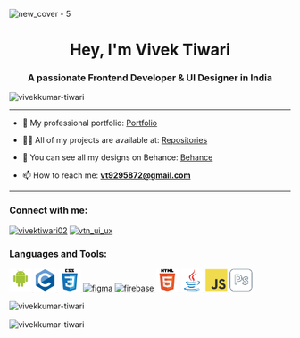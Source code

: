 ![new_cover - 5](https://github.com/user-attachments/assets/f2857c6d-0879-4b3c-9c73-eeaad6fcff35)


<h1 align="center">Hey, I'm Vivek Tiwari</h1>
<h3 align="center">A passionate Frontend Developer & UI Designer in India</h3>

<p align="left"> <img src="https://komarev.com/ghpvc/?username=vivekkumar-tiwari&label=Profile%20views&color=0e75b6&style=flat" alt="vivekkumar-tiwari" /> </p>
<hr>

- 💼 My professional portfolio: [Portfolio](https://vivekkumar-tiwari.github.io/Vivek_Tiwari/#about)

- 👨‍💻 All of my projects are available at: [Repositories](https://github.com/Vivekkumar-Tiwari?tab=repositories)

- 🎨 You can see all my designs on Behance: [Behance](https://www.behance.net/vivektiwari53)

- 📫 How to reach me: **vt9295872@gmail.com**

<hr>
<h3 align="left">Connect with me:</h3>
<p align="left">
<a href="https://linkedin.com/in/vivektiwari02" target="blank"><img align="center" src="https://raw.githubusercontent.com/rahuldkjain/github-profile-readme-generator/master/src/images/icons/Social/linked-in-alt.svg" alt="vivektiwari02" height="30" width="40" /></a>
<a href="https://instagram.com/vtn_ui_ux" target="blank"><img align="center" src="https://raw.githubusercontent.com/rahuldkjain/github-profile-readme-generator/master/src/images/icons/Social/instagram.svg" alt="vtn_ui_ux" height="30" width="40" /></a>
<a href="https://dribbble.com/vivekkumar-09" target="blank">
</p>

<h3 align="left">Languages and Tools:</h3>
<p align="left"> <a href="https://developer.android.com" target="_blank" rel="noreferrer"> <img src="https://raw.githubusercontent.com/devicons/devicon/master/icons/android/android-original-wordmark.svg" alt="android" width="40" height="40"/> </a> <a href="https://www.cprogramming.com/" target="_blank" rel="noreferrer"> <img src="https://raw.githubusercontent.com/devicons/devicon/master/icons/c/c-original.svg" alt="c" width="40" height="40"/> </a> <a href="https://www.w3schools.com/css/" target="_blank" rel="noreferrer"> <img src="https://raw.githubusercontent.com/devicons/devicon/master/icons/css3/css3-original-wordmark.svg" alt="css3" width="40" height="40"/> </a> <a href="https://www.figma.com/" target="_blank" rel="noreferrer"> <img src="https://www.vectorlogo.zone/logos/figma/figma-icon.svg" alt="figma" width="40" height="40"/> </a> <a href="https://firebase.google.com/" target="_blank" rel="noreferrer"> <img src="https://www.vectorlogo.zone/logos/firebase/firebase-icon.svg" alt="firebase" width="40" height="40"/> </a> <a href="https://www.w3.org/html/" target="_blank" rel="noreferrer"> <img src="https://raw.githubusercontent.com/devicons/devicon/master/icons/html5/html5-original-wordmark.svg" alt="html5" width="40" height="40"/> </a> <a href="https://www.java.com" target="_blank" rel="noreferrer"> <img src="https://raw.githubusercontent.com/devicons/devicon/master/icons/java/java-original.svg" alt="java" width="40" height="40"/> </a> <a href="https://developer.mozilla.org/en-US/docs/Web/JavaScript" target="_blank" rel="noreferrer"> <img src="https://raw.githubusercontent.com/devicons/devicon/master/icons/javascript/javascript-original.svg" alt="javascript" width="40" height="40"/> </a> <a href="https://www.photoshop.com/en" target="_blank" rel="noreferrer"> <img src="https://raw.githubusercontent.com/devicons/devicon/master/icons/photoshop/photoshop-line.svg" alt="photoshop" width="40" height="40"/> </a> </p>

<p><img align="center" src="https://github-readme-stats.vercel.app/api/top-langs?username=vivekkumar-tiwari&show_icons=true&locale=en&layout=compact" alt="vivekkumar-tiwari" /></p>

<p><img align="center" src="https://github-readme-streak-stats.herokuapp.com/?user=vivekkumar-tiwari&" alt="vivekkumar-tiwari" /></p>

